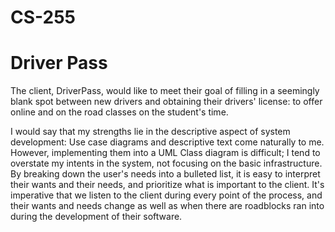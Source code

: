 # CS-255

# Driver Pass

The client, DriverPass, would like to meet their goal of filling in a seemingly blank spot between new drivers and obtaining their drivers' license: to offer online and on the road classes on the student's time.

I would say that my strengths lie in the descriptive aspect of system development: Use case diagrams and descriptive text come naturally to me. However, implementing them into a UML Class diagram is difficult; I tend to overstate my intents in the system, not focusing on the basic infrastructure. 
By breaking down the user's needs into a bulleted list, it is easy to interpret their wants and their needs, and prioritize what is important to the client. It's imperative that we listen to the client during every point of the process, and their wants and needs change as well as when there are roadblocks ran into during the development of their software. 
